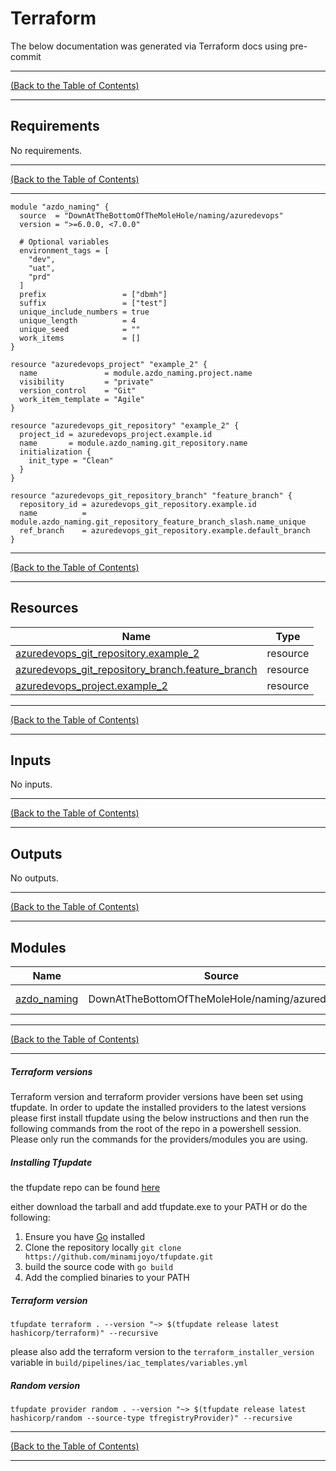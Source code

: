 <!-- markdownlint-disable -->
<!-- markdown-table-prettify-ignore-start -->
<!-- prettier-ignore-start -->
<!-- start_of_terraform_docs -->
# Terraform

The below documentation was generated via Terraform docs using pre-commit

---

<!-- Readme Navigation -->

[(Back to the Table of Contents)](#table-of-contents)

---

## Requirements

No requirements.

---

<!-- Readme Navigation -->

[(Back to the Table of Contents)](#table-of-contents)

---

```hcl
module "azdo_naming" {
  source  = "DownAtTheBottomOfTheMoleHole/naming/azuredevops"
  version = ">=6.0.0, <7.0.0"

  # Optional variables
  environment_tags = [
    "dev",
    "uat",
    "prd"
  ]
  prefix                 = ["dbmh"]
  suffix                 = ["test"]
  unique_include_numbers = true
  unique_length          = 4
  unique_seed            = ""
  work_items             = []
}

resource "azuredevops_project" "example_2" {
  name               = module.azdo_naming.project.name
  visibility         = "private"
  version_control    = "Git"
  work_item_template = "Agile"
}

resource "azuredevops_git_repository" "example_2" {
  project_id = azuredevops_project.example.id
  name       = module.azdo_naming.git_repository.name
  initialization {
    init_type = "Clean"
  }
}

resource "azuredevops_git_repository_branch" "feature_branch" {
  repository_id = azuredevops_git_repository.example.id
  name          = module.azdo_naming.git_repository_feature_branch_slash.name_unique
  ref_branch    = azuredevops_git_repository.example.default_branch
}

```


---

<!-- Readme Navigation -->

[(Back to the Table of Contents)](#table-of-contents)

---

## Resources

| Name | Type |
|------|------|
| [azuredevops_git_repository.example_2](https://registry.terraform.io/providers/hashicorp/azuredevops/latest/docs/resources/git_repository) | resource |
| [azuredevops_git_repository_branch.feature_branch](https://registry.terraform.io/providers/hashicorp/azuredevops/latest/docs/resources/git_repository_branch) | resource |
| [azuredevops_project.example_2](https://registry.terraform.io/providers/hashicorp/azuredevops/latest/docs/resources/project) | resource |

---

<!-- Readme Navigation -->

[(Back to the Table of Contents)](#table-of-contents)

---

## Inputs

No inputs.

---

<!-- Readme Navigation -->

[(Back to the Table of Contents)](#table-of-contents)

---

## Outputs

No outputs.

---

<!-- Readme Navigation -->

[(Back to the Table of Contents)](#table-of-contents)

---

## Modules

| Name | Source | Version |
|------|--------|---------|
| <a name="module_azdo_naming"></a> [azdo\_naming](#module\_azdo\_naming) | DownAtTheBottomOfTheMoleHole/naming/azuredevops | >=6.0.0, <7.0.0 |

---

<!-- Readme Navigation -->

[(Back to the Table of Contents)](#table-of-contents)

---

##### Terraform versions

Terraform version and terraform provider versions have been set using tfupdate.
In order to update the installed providers to the latest versions please first install tfupdate using the below instructions and then run the following commands from the root of the repo in a powershell session.
Please only run the commands for the providers/modules you are using.

##### Installing Tfupdate

the tfupdate repo can be found [here](https://github.com/minamijoyo/tfupdate)

either download the tarball and add tfupdate.exe to your PATH or do the following:

1. Ensure you have [Go](https://go.dev/doc/install) installed
2. Clone the repository locally `git clone https://github.com/minamijoyo/tfupdate.git`
3. build the source code with `go build`
4. Add the complied binaries to your PATH

##### Terraform version

```shell
tfupdate terraform . --version "~> $(tfupdate release latest hashicorp/terraform)" --recursive
```

please also add the terraform version to the `terraform_installer_version` variable in `build/pipelines/iac_templates/variables.yml`

##### Random version

```shell
tfupdate provider random . --version "~> $(tfupdate release latest hashicorp/random --source-type tfregistryProvider)" --recursive
```

---

<!-- Readme Navigation -->

[(Back to the Table of Contents)](#table-of-contents)

---
<!-- end_of_terraform_docs -->
<!-- markdownlint-enable -->
<!-- prettier-ignore-end -->
<!-- markdown-table-prettify-ignore-end -->
